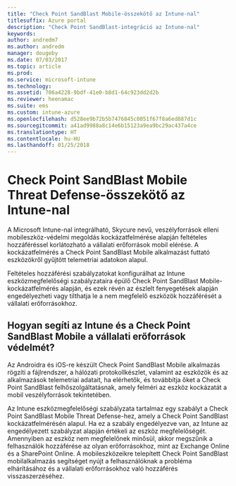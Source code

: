 ```yaml
---
title: "Check Point SandBlast Mobile-összekötő az Intune-nal"
titlesuffix: Azure portal
description: "Check Point SandBlast-integráció az Intune-nal"
keywords: 
author: andredm7
ms.author: andredm
manager: dougeby
ms.date: 07/03/2017
ms.topic: article
ms.prod: 
ms.service: microsoft-intune
ms.technology: 
ms.assetid: 706a4228-9bdf-41e0-b8d1-64c923dd2d2b
ms.reviewer: heenamac
ms.suite: ems
ms.custom: intune-azure
ms.openlocfilehash: d528ee9b72b5b7476845c0051f67f8a6ed887d1c
ms.sourcegitcommit: a41ad9988a8c14e6b15123a9ea9bc29ac437a4ce
ms.translationtype: HT
ms.contentlocale: hu-HU
ms.lasthandoff: 01/25/2018
---
```

# <a name="check-point-sandblast-mobile-threat-defense-connector-with-intune"></a>Check Point SandBlast Mobile Threat Defense-összekötő az Intune-nal

A Microsoft Intune-nal integrálható, Skycure nevű, veszélyforrások elleni mobileszköz-védelmi megoldás kockázatfelmérése alapján feltételes hozzáféréssel korlátozható a vállalati erőforrások mobil elérése. A kockázatfelmérés a Check Point SandBlast Mobile alkalmazást futtató eszközökről gyűjtött telemetriai adatokon alapul.

Feltételes hozzáférési szabályzatokat konfigurálhat az Intune eszközmegfelelőségi szabályzataira épülő Check Point SandBlast Mobile-kockázatfelmérés alapján, és ezek révén az észlelt fenyegetések alapján engedélyezheti vagy tilthatja le a nem megfelelő eszközök hozzáférését a vállalati erőforrásokhoz.

## <a name="how-do-intune-and-check-point-sandblast-mobile-help-protect-your-company-resources"></a>Hogyan segíti az Intune és a Check Point SandBlast Mobile a vállalati erőforrások védelmét?

Az Androidra és iOS-re készült Check Point SandBlast Mobile alkalmazás rögzíti a fájlrendszer, a hálózati protokollkészlet, valamint az eszközök és az alkalmazások telemetriai adatait, ha elérhetők, és továbbítja őket a Check Point SandBlast felhőszolgáltatásnak, amely felméri az eszköz kockázatát a mobil veszélyforrások tekintetében.

Az Intune eszközmegfelelőségi szabályzata tartalmaz egy szabályt a Check Point SandBlast Mobile Threat Defense-hez, amely a Check Point SandBlast kockázatfelmérésén alapul. Ha ez a szabály engedélyezve van, az Intune az engedélyezett szabályzat alapján értékeli az eszköz megfelelőségét. Amennyiben az eszköz nem megfelelőnek minősül, akkor megszűnik a felhasználók hozzáférése az olyan erőforrásokhoz, mint az Exchange Online és a SharePoint Online. A mobileszközeikre telepített Check Point SandBlast mobilalkalmazás segítséget nyújt a felhasználóknak a probléma elhárításához és a vállalati erőforrásokhoz való hozzáférés visszaszerzéséhez.

<!-- ## Sample scenarios

Here are some common scenarios:

### Control access based on threats from malicious apps

When malicious apps such as malware are detected on devices, you can block devices until the threat is resolved:

-   Connecting to corporate e-mail

-   Syncing corporate files with the OneDrive for Work app

-   Accessing company apps

**Block when malicious apps are detected:**

![Check Point MTD block when malicious apps are detected](./media/checkpoint-MTD-2.PNG)

**Access granted on remediation:**

![Check Point MTD access granted](./media/checkpoint-MTD-3.PNG)

### Control access based on threat to network

Detect threats like **Man-in-the-middle** in network, and protect access to Wi-Fi networks based on the device risk.

**Block network access through Wi-Fi:**

![Check Point MTD block network access through Wi-Fi](./media/checkpoint-MTD-4.PNG)

**Access granted on remediation:**

![Check Point MTD Wi-Fi access granted](./media/checkpoint-MTD-5.PNG)

### Control access to SharePoint Online based on threat to network

Detect threats like **Man-in-the-middle** in network, and prevent synchronization of corporate files based on the device risk.

**Block SharePoint Online when network threats are detected:**

![Check Point MTD block SharePoint Online access](./media/checkpoint-MTD-6.PNG)

**Access granted on remediation:**

![Check Point MTD SharePoint Online access granted](./media/checkpoint-MTD-7.PNG)

## Supported platforms

-   **Android 4.1 and later**

-   **iOS 8 and later**

## Pre-requisites

-   Azure Active Directory Premium

-   Microsoft Intune subscription

-   Check Point SandBlast Mobile Threat Defense subscription
    -   See [CheckPoint SandBlast website](https://www.checkpoint.com/) for more information.

## Next steps

- [Integrate CheckPoint SandBlast with Intune](checkpoint-sandblast-mobile-mtd-connector-integration.md)

- [Set up CheckPoint SandBlast Mobile app](mtd-apps-ios-app-configuration-policy-add-assign.md)

- [Create CheckPoint SandBlast Mobile device compliance policy](mtd-device-compliance-policy-create.md)

- [Enable CheckPoint SandBlast Mobile MTD connector](mtd-connector-enable.md)
